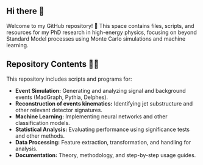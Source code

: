 ## Hi there 👋

Welcome to my GitHub repository! 🚀 This space contains files, scripts, and resources for my PhD research in high-energy physics, focusing on beyond Standard Model processes using Monte Carlo simulations and machine learning.

## Repository Contents 🧪📂

This repository includes scripts and programs for:
- **Event Simulation:** Generating and analyzing signal and background events (MadGraph, Pythia, Delphes).
- **Reconstruction of events kinematics:** Identifying jet substructure and other relevant detector signatures.
- **Machine Learning:** Implementing neural networks and other classification models.
- **Statistical Analysis:** Evaluating performance using significance tests and other methods.
- **Data Processing:** Feature extraction, transformation, and handling for analysis.
- **Documentation:** Theory, methodology, and step-by-step usage guides.
